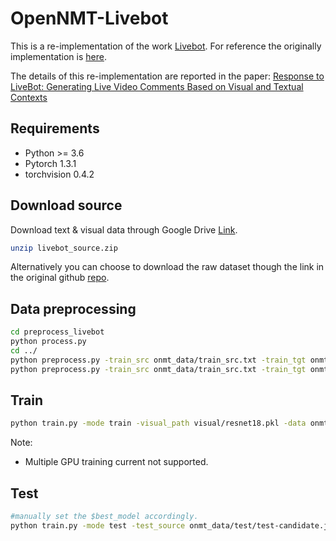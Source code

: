 # OpenNMT-Livebot
This is a re-implementation of the work [Livebot](https://arxiv.org/abs/1809.04938). For reference the originally implementation is [here](https://github.com/lancopku/livebot).

The details of this re-implementation are reported in the paper: [Response to LiveBot: Generating Live Video Comments Based on Visual and Textual Contexts](https://arxiv.org/abs/2006.03022) 
## Requirements
* Python >= 3.6
* Pytorch 1.3.1
* torchvision 0.4.2

## Download source 
Download text & visual data through Google Drive [Link](https://drive.google.com/file/d/1oKyIg_UEyhzsptj4lJ8G1nI-fk7ZFlS_/view?usp=sharing).
```bash 
unzip livebot_source.zip
```
Alternatively you can choose to download the raw dataset though the link in the original github [repo](https://github.com/lancopku/livebot). 

## Data preprocessing
```bash 
cd preprocess_livebot
python process.py
cd ../
python preprocess.py -train_src onmt_data/train_src.txt -train_tgt onmt_data/train_tgt.txt -valid_src onmt_data/valid_src.txt -valid_tgt onmt_data/valid_tgt.txt -save_data onmt_data/data -share_vocab -src_vocab_size 30000
python preprocess.py -train_src onmt_data/train_src.txt -train_tgt onmt_data/train_tgt.txt -valid_src onmt_data/test/test_src.txt -valid_tgt onmt_data/test/test_tgt.txt -save_data onmt_data/test/data -share_vocab -src_vocab_size 30000
```

## Train
```bash 
python train.py -mode train -visual_path visual/resnet18.pkl -data onmt_data/data -position_encoding -param_init_glorot -world_size 1 -gpu_ranks 0 
```
Note:
- Multiple GPU training current not supported.

## Test
```bash 
#manually set the $best_model accordingly.
python train.py -mode test -test_source onmt_data/test/test-candidate.json -visual_path visual/resnet18.pkl -data onmt_data/test/data -train_from $best_model -valid_batch_size 100 -world_size 1 -gpu_ranks 0
```
